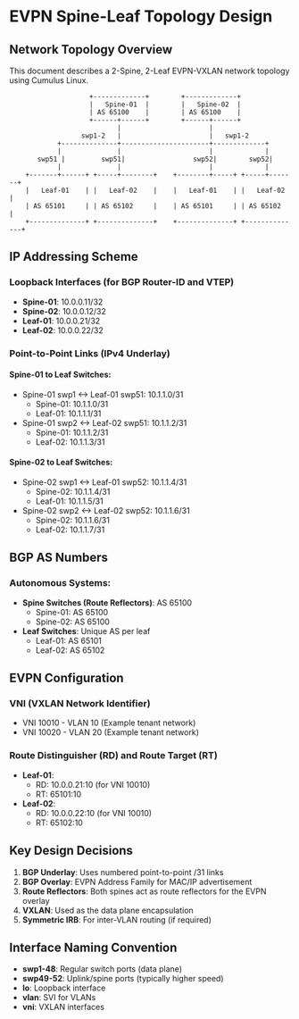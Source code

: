 # EVPN Spine-Leaf Topology Design

## Network Topology Overview

This document describes a 2-Spine, 2-Leaf EVPN-VXLAN network topology using Cumulus Linux.

```
                    +-------------+        +-------------+
                    |   Spine-01  |        |   Spine-02  |
                    | AS 65100    |        | AS 65100    |
                    +------+------+        +------+------+
                           |                      |
                  swp1-2   |                      |   swp1-2
            +--------------+----------------------+-------------+
            |              |                      |             |
       swp51 |         swp51|                 swp52|        swp52|
            |              |                      |             |
    +-------+------+ +-----+--------+    +--------+-----+ +-----+-------+
    |   Leaf-01    | |   Leaf-02    |    |   Leaf-01    | |   Leaf-02   |
    | AS 65101     | | AS 65102     |    | AS 65101     | | AS 65102    |
    +--------------+ +--------------+    +--------------+ +--------------+
```

## IP Addressing Scheme

### Loopback Interfaces (for BGP Router-ID and VTEP)
- **Spine-01**: 10.0.0.11/32
- **Spine-02**: 10.0.0.12/32
- **Leaf-01**: 10.0.0.21/32
- **Leaf-02**: 10.0.0.22/32

### Point-to-Point Links (IPv4 Underlay)

#### Spine-01 to Leaf Switches:
- Spine-01 swp1 <-> Leaf-01 swp51: 10.1.1.0/31
  - Spine-01: 10.1.1.0/31
  - Leaf-01: 10.1.1.1/31
- Spine-01 swp2 <-> Leaf-02 swp51: 10.1.1.2/31
  - Spine-01: 10.1.1.2/31
  - Leaf-02: 10.1.1.3/31

#### Spine-02 to Leaf Switches:
- Spine-02 swp1 <-> Leaf-01 swp52: 10.1.1.4/31
  - Spine-02: 10.1.1.4/31
  - Leaf-01: 10.1.1.5/31
- Spine-02 swp2 <-> Leaf-02 swp52: 10.1.1.6/31
  - Spine-02: 10.1.1.6/31
  - Leaf-02: 10.1.1.7/31

## BGP AS Numbers

### Autonomous Systems:
- **Spine Switches (Route Reflectors)**: AS 65100
  - Spine-01: AS 65100
  - Spine-02: AS 65100
- **Leaf Switches**: Unique AS per leaf
  - Leaf-01: AS 65101
  - Leaf-02: AS 65102

## EVPN Configuration

### VNI (VXLAN Network Identifier)
- VNI 10010 - VLAN 10 (Example tenant network)
- VNI 10020 - VLAN 20 (Example tenant network)

### Route Distinguisher (RD) and Route Target (RT)
- **Leaf-01**:
  - RD: 10.0.0.21:10 (for VNI 10010)
  - RT: 65101:10
- **Leaf-02**:
  - RD: 10.0.0.22:10 (for VNI 10010)
  - RT: 65102:10

## Key Design Decisions

1. **BGP Underlay**: Uses numbered point-to-point /31 links
2. **BGP Overlay**: EVPN Address Family for MAC/IP advertisement
3. **Route Reflectors**: Both spines act as route reflectors for the EVPN overlay
4. **VXLAN**: Used as the data plane encapsulation
5. **Symmetric IRB**: For inter-VLAN routing (if required)

## Interface Naming Convention

- **swp1-48**: Regular switch ports (data plane)
- **swp49-52**: Uplink/spine ports (typically higher speed)
- **lo**: Loopback interface
- **vlan<X>**: SVI for VLANs
- **vni<X>**: VXLAN interfaces
